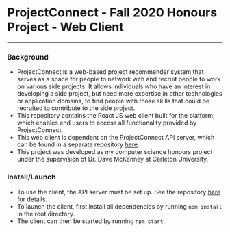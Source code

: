 # ProjectConnect - Fall 2020 Honours Project - Web Client
---

### Background

* ProjectConnect is a web-based project recommender system that serves as a space for people to network with and recruit people to work on various side projects. It allows individuals who have an interest in developing a side project, but need more expertise in other technologies or application domains, to find people with those skills that could be recruited to contribute to the side project.
* This repository contains the React JS web client built for the platform, which enables end users to access all functionality provided by ProjectConnect.
* This web client is dependent on the ProjectConnect API server, which can be found in a separate repository [here](https://github.com/alexbisaillion/project-connect-server).
* This project was developed as my computer science honours project under the supervision of Dr. Dave McKenney at Carleton University.

### Install/Launch

* To use the client, the API server must be set up. See the repository [here](https://github.com/alexbisaillion/project-connect-server) for details.
* To launch the client, first install all dependencies by running `npm install` in the root directory.
* The client can then be started by running `npm start`.
